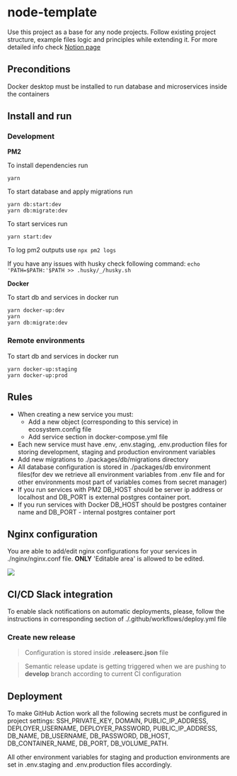 # node-template

Use this project as a base for any node projects. Follow existing project structure, example files logic and principles while extending it.
For more detailed info check [Notion page](https://www.notion.so/NodeJS-project-initialisation-240db20ef0e34208b1360b9a5b0c18e3)

## Preconditions

Docker desktop must be installed to run database and microservices inside the containers

## Install and run

### Development

**PM2**

  To install dependencies run
  ```
  yarn
  ```

  To start database and apply migrations run
  ```
  yarn db:start:dev
  yarn db:migrate:dev
  ```

  To start services run
  ```
  yarn start:dev
  ```
  To log pm2 outputs use ```npx pm2 logs```

  If you have any issues with husky check following command: ```echo 'PATH=$PATH:'$PATH >> .husky/_/husky.sh```

**Docker**

  To start db and services in docker run
  ```
  yarn docker-up:dev
  yarn
  yarn db:migrate:dev
  ```

### Remote environments

  To start db and services in docker run
  ```
  yarn docker-up:staging
  yarn docker-up:prod
  ```

## Rules

* When creating a new service you must:
  * Add a new object (corresponding to this service) in ecosystem.config file
  * Add service section in docker-compose.yml file
* Each new service must have .env, .env.staging, .env.production files for storing development, staging and production environment variables
* Add new migrations to ./packages/db/migrations directory
* All database configuration is stored in ./packages/db environment files(for dev we retrieve all environment variables from .env file and for other environments most part of variables comes from secret manager)
* If you run services with PM2 DB_HOST should be server ip address or localhost and DB_PORT is external postgres container port.
* If you run services with Docker DB_HOST should be postgres container name and DB_PORT - internal postgres container port

## Nginx configuration

You are able to add/edit nginx configurations for your services in ./nginx/nginx.conf file. **ONLY** 'Editable area' is allowed to be edited.

![](https://user-images.githubusercontent.com/36966618/173400736-61ac3a39-7f8c-4d3c-92ed-b74b5b1695dc.jpg)

## CI/CD Slack integration
To enable slack notifications on automatic deployments, please, follow the instructions in corresponding section of ./.github/workflows/deploy.yml file

### Create new release

> Configuration is stored inside **.releaserc.json** file

> Semantic release update is getting triggered when we are pushing to **develop** branch according to current CI configuration

## Deployment

To make GitHub Action work all the following secrets must be configured in project settings: SSH_PRIVATE_KEY, DOMAIN, PUBLIC_IP_ADDRESS, DEPLOYER_USERNAME, DEPLOYER_PASSWORD, PUBLIC_IP_ADDRESS, DB_NAME, DB_USERNAME, DB_PASSWORD, DB_HOST, DB_CONTAINER_NAME, DB_PORT, DB_VOLUME_PATH.

All other environment variables for staging and production environments are set in .env.staging and .env.production files accordingly.
